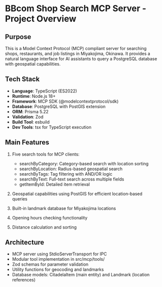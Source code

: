 # BBcom Shop Search MCP Server - Project Overview

## Purpose
This is a Model Context Protocol (MCP) compliant server for searching shops, restaurants, and job listings in Miyakojima, Okinawa. It provides a natural language interface for AI assistants to query a PostgreSQL database with geospatial capabilities.

## Tech Stack
- **Language**: TypeScript (ES2022)
- **Runtime**: Node.js 18+
- **Framework**: MCP SDK (@modelcontextprotocol/sdk)
- **Database**: PostgreSQL with PostGIS extension
- **ORM**: Prisma 5.22
- **Validation**: Zod
- **Build Tool**: esbuild
- **Dev Tools**: tsx for TypeScript execution

## Main Features
1. Five search tools for MCP clients:
   - searchByCategory: Category-based search with location sorting
   - searchByLocation: Radius-based geospatial search
   - searchByTags: Tag filtering with AND/OR logic
   - searchByText: Full-text search across multiple fields
   - getItemById: Detailed item retrieval

2. Geospatial capabilities using PostGIS for efficient location-based queries
3. Built-in landmark database for Miyakojima locations
4. Opening hours checking functionality
5. Distance calculation and sorting

## Architecture
- MCP server using StdioServerTransport for IPC
- Modular tool implementation in src/mcp/tools/
- Zod schemas for parameter validation
- Utility functions for geocoding and landmarks
- Database models: CitadelaItem (main entity) and Landmark (location references)